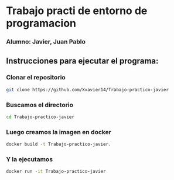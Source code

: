 # Trabajo practi de entorno de programacion

### Alumno: Javier, Juan Pablo

## Instrucciones para ejecutar el programa:

### Clonar el repositorio
```bash 
git clone https://github.com/Xxavier14/Trabajo-practico-javier
```
### Buscamos el directorio
```bash 
cd Trabajo-practico-javier
```

### Luego creamos la imagen en docker
```bash 
docker build -t Trabajo-practico-javier.
```

### Y la ejecutamos
```bash 
docker run -it Trabajo-practico-javier
```
